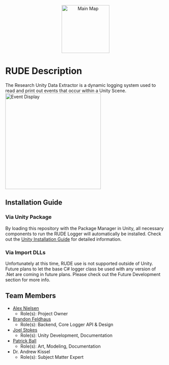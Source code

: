 <p align="center">
     <img src="https://github.com/vmasc-capabilities-lab/RUDE/blob/main/github%7E/RUDE_Black.png" height="150" alt="Main Map"/>
</p>

# RUDE Description
The Research Unity Data Extractor is a dynamic logging system used to read and print out events that occur within a Unity Scene.
<img src="https://github.com/vmasc-capabilities-lab/RUDE/blob/main/github%7E/Colliding.png" height="300" alt="Event Display"/>

## Installation Guide

### Via Unity Package
By loading this repository with the Package Manager in Unity, all necessary components to run the RUDE Logger will automatically be installed. Check out the [Unity Installation Guide](https://github.com/vmasc-capabilities-lab/RUDE/wiki/Installation-Guide#unity-install) for detailed information.

### Via Import DLLs
Unfortunately at this time, RUDE use is not supported outside of Unity. Future plans to let the base C# logger class be used with any version of .Net are coming in future plans. Please check out the Future Development section for more info.

## Team Members
* [Alex Nielsen](https://github.com/ACNielsen)
  * Role(s): Project Owner
* [Brandon Feldhaus](https://github.com/BrandonFeldhaus)
  * Role(s): Backend, Core Logger API & Design
* [Joel Stokes](https://github.com/joelstokes)
  * Role(s): Unity Development, Documentation
* [Patrick Ball](https://github.com/p1ball)
  * Role(s): Art, Modeling, Documentation
* Dr. Andrew Kissel
  * Role(s): Subject Matter Expert
